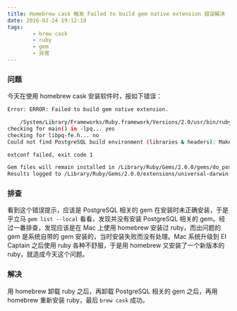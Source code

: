 ```yaml
---
title: Homebrew cask 触发 Failed to build gem native extension 错误解决
date: 2016-02-24 19:12:19
tags:
		- brew cask
		- ruby
		- gem
		- 异常
---
```


### 问题

今天在使用 homebrew cask 安装软件时，报如下错误：

~~~bash
Error: ERROR: Failed to build gem native extension.

    /System/Library/Frameworks/Ruby.framework/Versions/2.0/usr/bin/ruby extconf.rb
checking for main() in -lpq... yes
checking for libpq-fe.h... no
Could not find PostgreSQL build environment (libraries & headers): Makefile not created

extconf failed, exit code 1

Gem files will remain installed in /Library/Ruby/Gems/2.0.0/gems/do_postgres-0.10.16 for inspection.
Results logged to /Library/Ruby/Gems/2.0.0/extensions/universal-darwin-15/2.0.0/do_postgres-0.10.16/gem_make.out
~~~
<!--more-->
### 排查
看到这个错误提示，应该是 PostgreSQL 相关的 gem 在安装时未正确安装，于是乎立马 `gem list --local` 看看，发现并没有安装 PostgreSQL 相关的 gem。经过一番排查，发现应该是在 Mac 上使用 homebrew 安装过 ruby，而出问题的 gem 是系统自带的 gem 安装的，当时安装失败而没有处理。Mac 系统升级到 EI Captain 之后使用 ruby 各种不舒服，于是用 homebrew 又安装了一个新版本的 ruby，就造成今天这个问题。

### 解决
用 homebrew 卸载 ruby 之后，再卸载 PostgreSQL 相关的 gem 之后，再用 homebrew 重新安装 ruby，最后 `brew cask` 成功。
